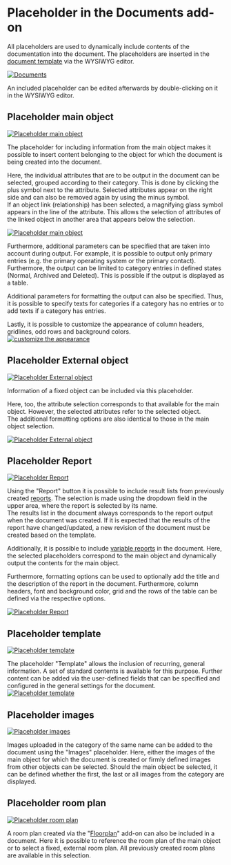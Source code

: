 # Placeholder in the Documents add-on

All placeholders are used to dynamically include contents of the documentation into the document. The placeholders are inserted in the [document template](./document-templates.md) via the WYSIWYG editor.

[![Documents](../../assets/images/en/i-doit-pro-add-ons/documents/placeholder/1-dph.png)](../../assets/images/en/i-doit-pro-add-ons/documents/placeholder/1-dph.png)

An included placeholder can be edited afterwards by double-clicking on it in the WYSIWYG editor.

Placeholder main object
-----------------------

[![Placeholder main object](../../assets/images/en/i-doit-pro-add-ons/documents/placeholder/2-dph.png)](../../assets/images/en/i-doit-pro-add-ons/documents/placeholder/2-dph.png)

The placeholder for including information from the main object makes it possible to insert content belonging to the object for which the document is being created into the document.

Here, the individual attributes that are to be output in the document can be selected, grouped according to their category. This is done by clicking the plus symbol next to the attribute. Selected attributes appear on the right side and can also be removed again by using the minus symbol.  
If an object link (relationship) has been selected, a magnifying glass symbol appears in the line of the attribute. This allows the selection of attributes of the linked object in another area that appears below the selection.

[![Placeholder main object](../../assets/images/en/i-doit-pro-add-ons/documents/placeholder/3-dph.png)](../../assets/images/en/i-doit-pro-add-ons/documents/placeholder/3-dph.png)

Furthermore, additional parameters can be specified that are taken into account during output. For example, it is possible to output only primary entries (e.g. the primary operating system or the primary contact). Furthermore, the output can be limited to category entries in defined states (Normal, Archived and Deleted). This is possible if the output is displayed as a table.

Additional parameters for formatting the output can also be specified. Thus, it is possible to specify texts for categories if a category has no entries or to add texts if a category has entries.

Lastly, it is possible to customize the appearance of column headers, gridlines, odd rows and background colors.  
[![customize the appearance](../../assets/images/en/i-doit-pro-add-ons/documents/placeholder/4-dph.png)](../../assets/images/en/i-doit-pro-add-ons/documents/placeholder/4-dph.png)

Placeholder External object
---------------------------

[![Placeholder External object](../../assets/images/en/i-doit-pro-add-ons/documents/placeholder/5-dph.png)](../../assets/images/en/i-doit-pro-add-ons/documents/placeholder/5-dph.png)

Information of a fixed object can be included via this placeholder.

Here, too, the attribute selection corresponds to that available for the main object. However, the selected attributes refer to the selected object.  
The additional formatting options are also identical to those in the main object selection.

[![Placeholder External object](../../assets/images/en/i-doit-pro-add-ons/documents/placeholder/6-dph.png)](../../assets/images/en/i-doit-pro-add-ons/documents/placeholder/6-dph.png)

Placeholder Report
------------------

[![Placeholder Report](../../assets/images/en/i-doit-pro-add-ons/documents/placeholder/7-dph.png)](../../assets/images/en/i-doit-pro-add-ons/documents/placeholder/7-dph.png)

Using the "Report" button it is possible to include result lists from previously created [reports](../../evaluation/report-manager.md). The selection is made using the dropdown field in the upper area, where the report is selected by its name.  
The results list in the document always corresponds to the report output when the document was created. If it is expected that the results of the report have changed/updated, a new revision of the document must be created based on the template.

Additionally, it is possible to include [variable reports](../../evaluation/variable-reports.md) in the document. Here, the selected placeholders correspond to the main object and dynamically output the contents for the main object.

Furthermore, formatting options can be used to optionally add the title and the description of the report in the document. Furthermore, column headers, font and background color, grid and the rows of the table can be defined via the respective options.

[![Placeholder Report](../../assets/images/en/i-doit-pro-add-ons/documents/placeholder/8-dph.png)](../../assets/images/en/i-doit-pro-add-ons/documents/placeholder/8-dph.png)

Placeholder template
--------------------

[![Placeholder template](../../assets/images/en/i-doit-pro-add-ons/documents/placeholder/9-dph.png)](../../assets/images/en/i-doit-pro-add-ons/documents/placeholder/9-dph.png)

The placeholder "Template" allows the inclusion of recurring, general information. A set of standard contents is available for this purpose. Further content can be added via the user-defined fields that can be specified and configured in the general settings for the document.  
[![Placeholder template](../../assets/images/en/i-doit-pro-add-ons/documents/placeholder/10-dph.png)](../../assets/images/en/i-doit-pro-add-ons/documents/placeholder/10-dph.png)

Placeholder images
------------------

[![Placeholder images](../../assets/images/en/i-doit-pro-add-ons/documents/placeholder/11-dph.png)](../../assets/images/en/i-doit-pro-add-ons/documents/placeholder/11-dph.png)

Images uploaded in the category of the same name can be added to the document using the "Images" placeholder. Here, either the images of the main object for which the document is created or firmly defined images from other objects can be selected. Should the main object be selected, it can be defined whether the first, the last or all images from the category are displayed.

Placeholder room plan
---------------------

[![Placeholder room plan](../../assets/images/en/i-doit-pro-add-ons/documents/placeholder/12-dph.png)](../../assets/images/en/i-doit-pro-add-ons/documents/placeholder/12-dph.png)

A room plan created via the "[Floorplan](../floorplan.md)" add-on can also be included in a document. Here it is possible to reference the room plan of the main object or to select a fixed, external room plan. All previously created room plans are available in this selection.
